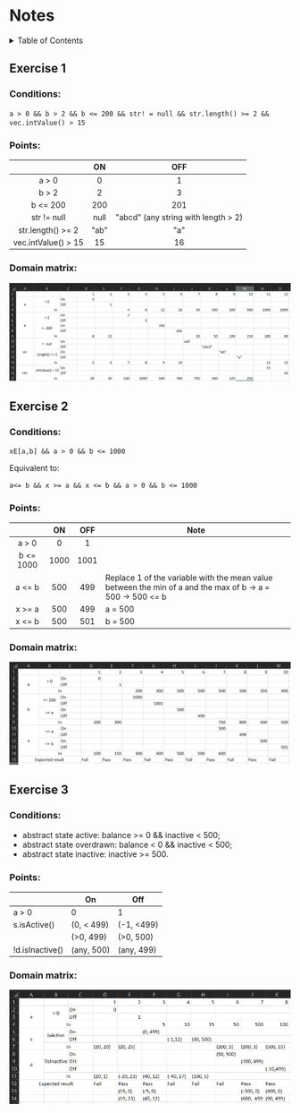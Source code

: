 # Notes <!-- omit in toc -->

<details>
<summary>Table of Contents</summary>

- [Exercise 1](#exercise-1)
  - [Conditions:](#conditions)
  - [Points:](#points)
  - [Domain matrix:](#domain-matrix)
- [Exercise 2](#exercise-2)
  - [Conditions:](#conditions-1)
  - [Points:](#points-1)
  - [Domain matrix:](#domain-matrix-1)
- [Exercise 3](#exercise-3)
  - [Conditions:](#conditions-2)
  - [Points:](#points-2)
  - [Domain matrix:](#domain-matrix-2)

</details>

## Exercise 1

### Conditions:

```
a > 0 && b > 2 && b <= 200 && str! = null && str.length() >= 2 && vec.intValue() > 15
```

### Points:

|                         |  ON  |                 OFF                 |
| :---------------------: | :--: | :---------------------------------: |
|          a > 0          |  0   |                  1                  |
|          b > 2          |  2   |                  3                  |
|        b <= 200         | 200  |                 201                 |
|       str != null       | null | "abcd" (any string with length > 2) |
|    str.length() >= 2    | "ab" |                 "a"                 |
|   vec.intValue() > 15   |  15  |                 16                  |

### Domain matrix:
![domain matrix](domain_matrix_1.png)

## Exercise 2

### Conditions:

```
xE[a,b] && a > 0 && b <= 1000
```

Equivalent to:

```
a<= b && x >= a && x <= b && a > 0 && b <= 1000
```

### Points:

|                         |  ON  | OFF  | Note    |
| :---------------------: | :--: | :--: | ------- |
|          a > 0          |  0   |  1   |
|        b <= 1000        | 1000 | 1001 |
|         a <= b          | 500  | 499  | Replace 1 of the variable with the mean value between the min of a and the max of b -> a = 500 -> 500 <= b
|         x >= a          | 500  | 499  | a = 500 |
|         x <= b          | 500  | 501  | b = 500 |



### Domain matrix:
![domain matrix](domain_matrix_2.png)

## Exercise 3

### Conditions:

- abstract state active: balance >= 0 && inactive < 500;
- abstract state overdrawn: balance < 0 && inactive < 500; 
- abstract state inactive: inactive >= 500. 

### Points:


|                 | On         | Off        |
| --------------- | ---------- | ---------- |
| a > 0           | 0          | 1          |
| s.isActive()    | (0, < 499) | (-1, <499) |
|                 | (>0, 499)  | (>0, 500)  |
| !d.isInactive() | (any, 500) | (any, 499) |

### Domain matrix:
![domain matrix](domain_matrix_3.png)
